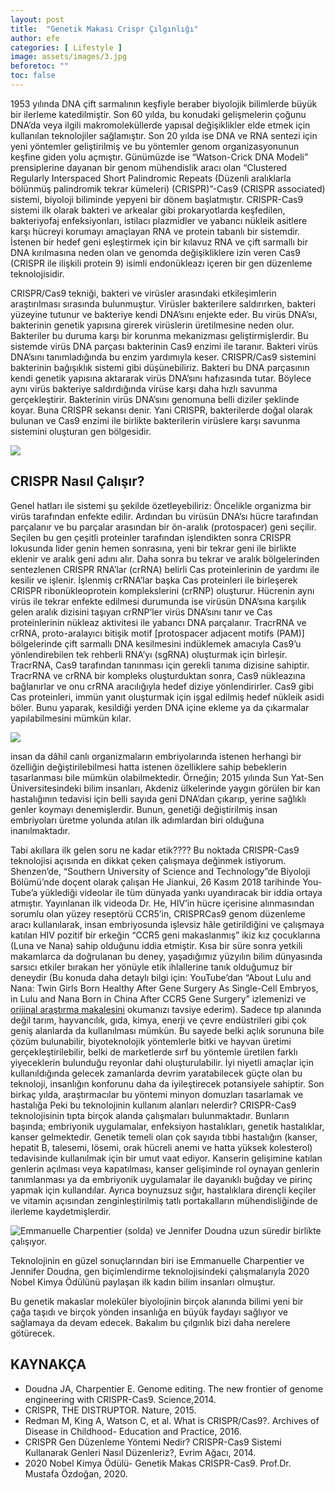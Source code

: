 ```yaml
---
layout: post
title:  "Genetik Makası Crispr Çılgınlığı"
author: efe
categories: [ Lifestyle ]
image: assets/images/3.jpg
beforetoc: ""
toc: false
---
```

1953 yılında DNA çift sarmalının keşfiyle beraber biyolojik bilimlerde büyük bir ilerleme katedilmiştir. Son 60 yılda, bu konudaki gelişmelerin çoğunu DNA’da veya ilgili makromoleküllerde yapısal değişiklikler elde etmek için kullanılan teknolojiler sağlamıştır. Son 20 yılda ise DNA ve RNA sentezi için yeni yöntemler geliştirilmiş ve bu yöntemler genom organizasyonunun keşfine giden yolu açmıştır. Günümüzde ise “Watson-Crick DNA Modeli” prensiplerine dayanan bir genom mühendislik aracı olan “Clustered Regularly Interspaced Short Palindromic Repeats (Düzenli aralıklarla bölünmüş palindromik tekrar kümeleri) (CRISPR)”-Cas9 (CRISPR associated) sistemi, biyoloji biliminde yepyeni bir dönem başlatmıştır. CRISPR-Cas9 sistemi ilk olarak bakteri ve arkealar gibi prokaryotlarda keşfedilen, bakteriyofaj enfeksiyonları, istilacı plazmidler ve yabancı nükleik asitlere karşı hücreyi korumayı amaçlayan RNA ve protein tabanlı bir sistemdir. İstenen bir hedef geni eşleştirmek için bir kılavuz RNA ve çift sarmallı bir DNA kırılmasına neden olan ve genomda değişikliklere izin veren Cas9 (CRISPR ile ilişkili protein 9) isimli endonükleazı içeren bir gen düzenleme teknolojisidir.

CRISPR/Cas9 tekniği, bakteri ve virüsler arasındaki etkileşimlerin araştırılması sırasında bulunmuştur. Virüsler bakterilere saldırırken, bakteri yüzeyine tutunur ve bakteriye kendi DNA’sını enjekte eder. Bu virüs DNA’sı, bakterinin genetik yapısına girerek virüslerin üretilmesine neden olur. Bakteriler bu duruma karşı bir korunma mekanizması geliştirmişlerdir. Bu sistemde virüs DNA parçası bakterinin Cas9 enzimi ile taranır. Bakteri virüs DNA’sını tanımladığında bu enzim yardımıyla keser. CRISPR/Cas9 sistemini bakterinin bağışıklık sistemi gibi düşünebiliriz. Bakteri bu DNA parçasının kendi genetik yapısına aktararak virüs DNA’sını hafızasında tutar. Böylece aynı virüs bakteriye saldırdığında virüse karşı daha hızlı savunma gerçekleştirir. Bakterinin virüs DNA’sını genomuna belli diziler şeklinde koyar. Buna CRISPR sekansı denir. Yani CRISPR, bakterilerde doğal olarak bulunan ve Cas9 enzimi ile birlikte bakterilerin virüslere karşı savunma sistemini oluşturan gen bölgesidir.

![](https://github.com/neokorteks/neokorteks/blob/master/assets/images/ege%20gen%C3%A71.jpg?raw=true)

## CRISPR Nasıl Çalışır?
Genel hatları ile sistemi şu şekilde özetleyebiliriz: Öncelikle organizma bir virüs tarafından enfekte edilir. Ardından bu virüsün
DNA’sı hücre tarafından parçalanır ve bu parçalar arasından bir ön-aralık (protospacer) geni seçilir. Seçilen bu gen çeşitli
proteinler tarafından işlendikten sonra CRISPR lokusunda lider genin hemen sonrasına, yeni bir tekrar geni ile birlikte eklenir
ve aralık geni adını alır. Daha sonra bu tekrar ve aralık bölgelerinden sentezlenen CRISPR RNA’lar (crRNA) belirli Cas
proteinlerinin de yardımı ile kesilir ve işlenir. İşlenmiş crRNA’lar başka Cas proteinleri ile birleşerek CRISPR
ribonükleoprotein komplekslerini (crRNP) oluşturur. Hücrenin aynı virüs ile tekrar enfekte edilmesi durumunda ise virüsün
DNA’sına karşılık gelen aralık dizisini taşıyan crRNP’ler virüs DNA’sını tanır ve Cas proteinlerinin nükleaz aktivitesi ile
yabancı DNA parçalanır. TracrRNA ve crRNA, proto-aralayıcı bitişik motif [protospacer adjacent motifs (PAM)] bölgelerinde
çift sarmallı DNA kesilmesini indüklemek amacıyla Cas9’u yönlendirebilen tek rehberli RNA’yı (sgRNA) oluşturmak için
birleşir. TracrRNA, Cas9 tarafından tanınması için gerekli tanıma dizisine sahiptir. TracrRNA ve crRNA bir kompleks
oluşturduktan sonra, Cas9 nükleazına bağlanırlar ve onu crRNA aracılığıyla hedef diziye yönlendirirler. Cas9 gibi Cas
proteinleri, immün yanıt oluşturmak için işgal edilmiş hedef nükleik asidi böler. Bunu yaparak, kesildiği yerden DNA içine
ekleme ya da çıkarmalar yapılabilmesini mümkün kılar.

![](https://github.com/neokorteks/neokorteks/blob/master/assets/images/ege%20gen%C3%A72.png?raw=true)

insan da dâhil canlı organizmaların embriyolarında istenen herhangi bir özelliğin değiştirilebilmesi hatta istenen özelliklere
sahip bebeklerin tasarlanması bile mümkün olabilmektedir. Örneğin; 2015 yılında Sun Yat-Sen Üniversitesindeki bilim
insanları, Akdeniz ülkelerinde yaygın görülen bir kan hastalığının tedavisi için belli sayıda geni DNA’dan çıkarıp, yerine
sağlıklı genler koymayı denemişlerdir. Bunun, genetiği değiştirilmiş insan embriyoları üretme yolunda atılan ilk adımlardan
biri olduğuna inanılmaktadır.

Tabi akıllara ilk gelen soru ne kadar etik???? Bu noktada CRISPR-Cas9 teknolojisi açısında en dikkat çeken çalışmaya
değinmek istiyorum. Shenzen’de, “Southern University of Science and Technology”de Biyoloji Bölümü’nde doçent olarak
çalışan He Jiankui, 26 Kasım 2018 tarihinde You-Tube’a yüklediği videolar ile tüm dünyada yankı uyandıracak bir iddia ortaya
atmıştır. Yayınlanan ilk videoda Dr. He, HIV’in hücre içerisine alınmasından sorumlu olan yüzey reseptörü CCR5’in, CRISPRCas9
genom düzenleme aracı kullanılarak, insan embriyosunda işlevsiz hâle getirildiğini ve çalışmaya katılan HIV pozitif bir
erkeğin “CCR5 geni makaslanmış” ikiz kız çocuklarına (Luna ve Nana) sahip olduğunu iddia etmiştir. Kısa bir süre sonra
yetkili makamlarca da doğrulanan bu deney, yaşadığımız yüzyılın bilim dünyasında sarsıcı etkiler bırakan her yönüyle etik
ihlallerine tanık olduğumuz bir deneydir (Bu konuda daha detaylı bilgi için: YouTube’dan “About Lulu and Nana: Twin Girls
Born Healthy After Gene Surgery As Single-Cell Embryos, in Lulu and Nana Born in China After CCR5 Gene Surgery”
izlemenizi ve [orijinal araştırma makalesini](https://www.researchgate.net/publication/349345497) okumanızı tavsiye ederim).
Sadece tıp alanında değil tarım, hayvancılık, gıda, kimya, enerji ve çevre endüstrileri gibi çok geniş alanlarda da kullanılması
mümkün. Bu sayede belki açlık sorununa bile çözüm bulunabilir, biyoteknolojik yöntemlerle bitki ve hayvan üretimi
gerçekleştirilebilir, belki de marketlerde sırf bu yöntemle üretilen farklı yiyeceklerin bulunduğu reyonlar dahi oluşturulabilir.
İyi niyetli amaçlar için kullanıldığında gelecek zamanlarda devrim yaratabilecek güçte olan bu teknoloji, insanlığın konforunu
daha da iyileştirecek potansiyele sahiptir. Son birkaç yılda, araştırmacılar bu yöntemi minyon domuzları tasarlamak ve hastalığa
Peki bu teknolojinin kullanım alanları nelerdir? CRISPR-Cas9
teknolojisinin tıpta birçok alanda çalışmaları bulunmaktadır.
Bunların başında; embriyonik uygulamalar, enfeksiyon
hastalıkları, genetik hastalıklar, kanser gelmektedir. Genetik
temeli olan çok sayıda tıbbi hastalığın (kanser, hepatit B, talesemi,
lösemi, orak hücreli anemi ve hatta yüksek kolesterol) tedavisinde
kullanılmak için bir umut vaat ediyor. Kanserin gelişimine katılan
genlerin açılması veya kapatılması, kanser gelişiminde rol
oynayan genlerin tanımlanması ya da embriyonik uygulamalar ile
dayanıklı buğday ve pirinç yapmak için kullandılar. Ayrıca boynuzsuz sığır, hastalıklara dirençli keçiler ve vitamin açısından
zenginleştirilmiş tatlı portakalların mühendisliğinde de ilerleme kaydetmişlerdir.


![Emmanuelle Charpentier (solda) ve Jennifer Doudna uzun süredir birlikte çalışıyor.](https://github.com/neokorteks/neokorteks/blob/master/assets/images/ege%20gen%C3%A73.png?raw=true)

Teknolojinin en güzel sonuçlarından biri ise Emmanuelle Charpentier ve Jennifer Doudna, gen biçimlendirme
teknolojisindeki çalışmalarıyla 2020 Nobel Kimya Ödülünü
paylaşan ilk kadın bilim insanları olmuştur.

Bu genetik makaslar moleküler biyolojinin birçok alanında bilimi yeni bir çağa taşıdı ve birçok yönden insanlığa en
büyük faydayı sağlıyor ve sağlamaya da devam edecek. Bakalım bu çılgınlık bizi daha nerelere götürecek.

## KAYNAKÇA 
- Doudna JA, Charpentier E. Genome editing. The new frontier of genome engineering with CRISPR-Cas9. Science,2014.
- CRISPR, THE DISTRUPTOR. Nature, 2015.
- Redman M, King A, Watson C, et al. What is CRISPR/Cas9?. Archives of Disease in Childhood- Education and Practice, 2016.
- CRISPR Gen Düzenleme Yöntemi Nedir? CRISPR-Cas9 Sistemi Kullanarak Genleri Nasıl Düzenleriz?, Evrim Ağacı, 2014.
- 2020 Nobel Kimya Ödülü- Genetik Makas CRISPR-Cas9. Prof.Dr. Mustafa Özdoğan, 2020.
